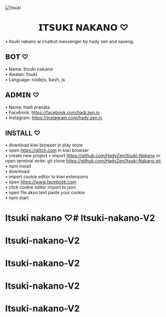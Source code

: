 ![Itsuki](https://i.ibb.co/S7NGyqQ/441990035-719770016836199-2138699235077975555-n-jpg-stp-dst-jpg-p480x480-nc-cat-109-ccb-1-7-nc-sid-9.jpg) 

<h1 align="center">𝗜𝗧𝗦𝗨𝗞𝗜 𝗡𝗔𝗞𝗔𝗡𝗢 ♡</h1>

• Itsuki nakano ai chatbot messenger by hady zen and saveng. <br />

## 𝗕𝗢𝗧 ♡

• Nama: 𝖨𝗍𝗌𝗎𝗄𝗂 𝗇𝖺𝗄𝖺𝗇𝗈 <br />
• Awalan: itsuki <br />
• Language: 𝗇𝗈𝖽𝖾𝗃𝗌, 𝖻𝖺𝗌𝗁, js <br />

## 𝗔𝗗𝗠𝗜𝗡 ♡

• Nama: Hadi pranata <br />
• Facebook: https://facebook.com/hadi.zen.in <br />
• Instagram: https://instagram.com/hady.zen.in

## INSTALL ♡

• download kiwi browser in play store <br />
• open https://glitch.com in kiwi browser <br />
• create new project 
• import https://github.com/HadyZen/Itsuki-Nakano or open terminal write: git clone https://github.com/HadyZen/Itsuki-Nakano.git <br />
• npm install <br />
• download: <br />
• import cookie editor to kiwi extensions <br />
• open https://www.facebook.com <br />
• click cookie editor import to json <br />
• open file akun.text paste your cookie <br />
• npm start 

# Itsuki nakano ♡# Itsuki-nakano-V2
# Itsuki-nakano-V2
# Itsuki-nakano-V2
# Itsuki-nakano-V2
# Itsuki-nakano-V2
